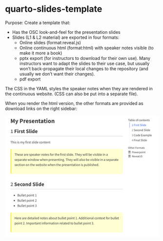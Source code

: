 # quarto-slides-template

Purpose: Create a template that:

- Has the OSC look-and-feel for the presentation slides
- Slides (L1 & L2 material) are exported in four formats:
  - Online slides (format:reveal.js)
  - Online continuous html (format:html) with speaker notes visible (to make it more a book)
  - pptx export (for instructors to download for their own use). Many instructors want to adapt the slides to their use case, but usually won’t back-propagate their local changes to the repository (and usually we don’t want their changes).
  - pdf export

The CSS in the YAML styles the speaker notes when they are rendered in the continuous website. (CSS can also be put into a separate file).

When you render the html version, the other formats are provided as download links on the right sidebar:

![](img/screenshot.png)

